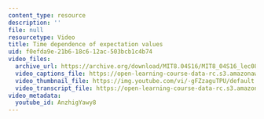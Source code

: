 ```yaml
---
content_type: resource
description: ''
file: null
resourcetype: Video
title: Time dependence of expectation values
uid: f0efda9e-21b6-18c6-12ac-503bcb1c4b74
video_files:
  archive_url: https://archive.org/download/MIT8.04S16/MIT8_04S16_lec08_s5_300k.mp4
  video_captions_file: https://open-learning-course-data-rc.s3.amazonaws.com/8-04-quantum-physics-i-spring-2016/ab1ec64ee70852399b9a81b1abe56e97_AnzhigYawy8.vtt
  video_thumbnail_file: https://img.youtube.com/vi/-gFZzaguTPU/default.jpg
  video_transcript_file: https://open-learning-course-data-rc.s3.amazonaws.com/8-04-quantum-physics-i-spring-2016/4a4cdfd53b70b438d53ab2f3c16ca0b7_AnzhigYawy8.pdf
video_metadata:
  youtube_id: AnzhigYawy8
---
```

